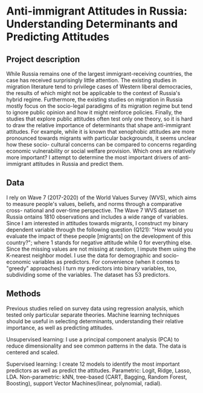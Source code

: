 # Anti-immigrant Attitudes in Russia: Understanding Determinants and Predicting Attitudes	 	

## Project description 

While Russia remains one of the largest immigrant-receiving countries, the case has received surprisingly little attention. The existing studies in migration literature tend to privilege cases of Western liberal democracies, the results of which might not be applicable to the context of Russia's hybrid regime. Furthermore, the existing studies on migration in Russia mostly focus on the socio-legal paradigms of its migration regime but tend to ignore public opinion and how it might reinforce policies. Finally, the studies that explore public attitudes often test only one theory, so it is hard to draw the relative importance of determinants that shape anti-immigrant attitudes. For example,
while it is known that xenophobic attitudes are more pronounced towards migrants with particular backgrounds, it seems unclear how these socio- cultural concerns can be compared to concerns regarding economic vulnerability or social welfare provision. Which ones are relatively more important? I attempt to determine the most important drivers of anti-immigrant
attitudes in Russia and predict them.

## Data 

I rely on Wave 7 (2017-2020) of the World Values Survey (WVS), which aims to measure people's values, beliefs, and norms through a comparative cross-
national and over-time perspective. The Wave 7 WVS dataset on Russia ontains 1810 observations and includes a wide range of variables. Since I am interested in attitudes towards migrants, I construct my binary dependent variable through the following question (Q121): "How would you evaluate the impact of these people [migrants] on the development of this country?"; where 1 stands for negative attitude while 0 for everything else. Since the missing values are not missing at random, I impute them using the K-nearest neighbor
model. I use the data for demographic and socio-economic variables as predictors. For convenience (when it comes to "greedy" approaches) I turn my predictors into binary variables, too, subdividing some of the variables. The dataset has 53 predictors.

## Methods
Previous studies relied on survey data using regression analysis, which tested only particular separate theories. Machine learning techniques should be useful in selecting determinants, understanding their relative importance, as well as predicting attitudes. 

Unsupervised learning: I use a principal component analysis (PCA) to reduce dimensionality and see common patterns in the data. The data is centered and scaled.

Supervised learning:  I create 12 models to identify the most important predictors as well as predict the attitudes. Parametric: Logit, Ridge, Lasso, LDA.
Non-parametric: kNN, tree-based (CART, Bagging, Random Forest, Boosting), support Vector Machines(linear, polynomial, radial).
